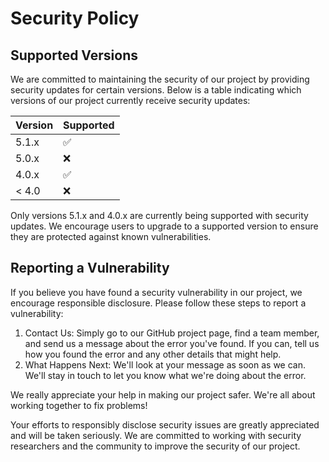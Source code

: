 # Security Policy

## Supported Versions

We are committed to maintaining the security of our project by providing security updates for certain versions.
Below is a table indicating which versions of our project currently receive security updates:

| Version | Supported          |
| ------- | ------------------ |
| 5.1.x   | :white_check_mark: |
| 5.0.x   | :x:                |
| 4.0.x   | :white_check_mark: |
| < 4.0   | :x:                |

Only versions 5.1.x and 4.0.x are currently being supported with security updates. We encourage users to upgrade to a supported version to ensure they are protected against known vulnerabilities.

## Reporting a Vulnerability

If you believe you have found a security vulnerability in our project, we encourage responsible disclosure. Please follow these steps to report a vulnerability:

1) Contact Us: Simply go to our GitHub project page, find a team member, and send us a message about the error you've found. If you can, tell us how you found the error and any other details that might help.
2) What Happens Next: We'll look at your message as soon as we can. We'll stay in touch to let you know what we're doing about the error.

We really appreciate your help in making our project safer. We're all about working together to fix problems!

Your efforts to responsibly disclose security issues are greatly appreciated and will be taken seriously. We are committed to working with security researchers and the community to improve the security of our project.
